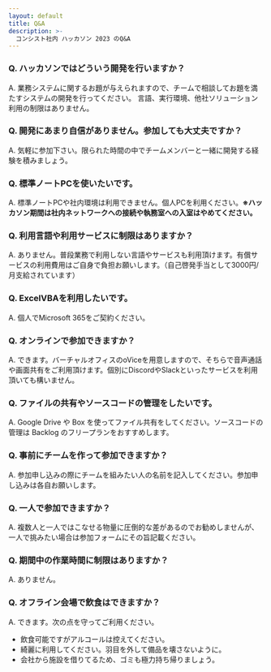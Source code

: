 ```yaml
---
layout: default
title: Q&A
description: >-
  コンシスト社内 ハッカソン 2023 のQ&A
---
```


### Q. ハッカソンではどういう開発を行いますか？
A. 業務システムに関するお題が与えられますので、チームで相談してお題を満たすシステムの開発を行ってください。
言語、実行環境、他社ソリューション利用の制限はありません。

### Q. 開発にあまり自信がありません。参加しても大丈夫ですか？
A. 気軽に参加下さい。限られた時間の中でチームメンバーと一緒に開発する経験を積みましょう。

### Q. 標準ノートPCを使いたいです。
A. 標準ノートPCや社内環境は利用できません。個人PCを利用ください。**※ハッカソン期間は社内ネットワークへの接続や執務室への入室はやめてください。**

### Q. 利用言語や利用サービスに制限はありますか？
A. ありません。普段業務で利用しない言語やサービスも利用頂けます。有償サービスの利用費用はご自身で負担お願いします。（自己啓発手当として3000円/月支給されています）

### Q. ExcelVBAを利用したいです。
A. 個人でMicrosoft 365をご契約ください。

### Q. オンラインで参加できますか？
A. できます。バーチャルオフィスのoViceを用意しますので、そちらで音声通話や画面共有をご利用頂けます。個別にDiscordやSlackといったサービスを利用頂いても構いません。

### Q. ファイルの共有やソースコードの管理をしたいです。
A. Google Drive や Box を使ってファイル共有をしてください。ソースコードの管理は Backlog のフリープランをおすすめします。

### Q. 事前にチームを作って参加できますか？
A. 参加申し込みの際にチームを組みたい人の名前を記入してください。参加申し込みは各自お願いします。

### Q. 一人で参加できますか？
A. 複数人と一人ではこなせる物量に圧倒的な差があるのでお勧めしませんが、一人で挑みたい場合は参加フォームにその旨記載ください。

### Q. 期間中の作業時間に制限はありますか？
A. ありません。

### Q. オフライン会場で飲食はできますか？
A. できます。次の点を守ってご利用ください。
* 飲食可能ですがアルコールは控えてください。
* 綺麗に利用してください。羽目を外して備品を壊さないように。
* 会社から施設を借りてるため、ゴミも極力持ち帰りましょう。
